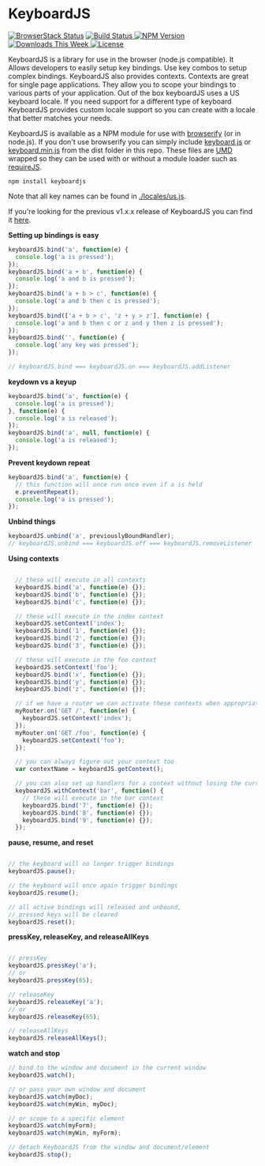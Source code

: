 
KeyboardJS
==========

[![BrowserStack Status](https://www.browserstack.com/automate/badge.svg?badge_key=DDuXJspqh8k2xi91FE5j)](https://www.browserstack.com/automate/public-build/DDuXJspqh8k2xi91FE5j)
[ ![Build Status](https://travis-ci.org/RobertWHurst/KeyboardJS.svg?branch=master) ](https://travis-ci.org/RobertWHurst/KeyboardJS)
[ ![NPM Version](http://img.shields.io/npm/v/keyboardjs.svg?style=flat) ](https://www.npmjs.org/package/keyboardjs)
[ ![Downloads This Week](http://img.shields.io/npm/dm/keyboardjs.svg?style=flat) ](https://www.npmjs.org/package/keyboardjs)
[ ![License](http://img.shields.io/npm/l/keyboardjs.svg?style=flat) ](https://www.npmjs.org/package/keyboardjs)

KeyboardJS is a library for use in the browser (node.js compatible). It Allows
developers to easily setup key bindings. Use key combos to setup complex
bindings. KeyboardJS also provides contexts. Contexts are great for single page
applications. They allow you to scope your bindings to various parts of your
application. Out of the box keyboardJS uses a US keyboard locale. If you need
support for a different type of keyboard KeyboardJS provides custom locale
support so you can create with a locale that better matches your needs.

KeyboardJS is available as a NPM module for use with
[browserify](http://browserify.org/) (or in node.js). If you don't use
browserify you can simply include
[keyboard.js](https://github.com/RobertWHurst/KeyboardJS/blob/master/dist/keyboard.js)
or
[keyboard.min.js](https://github.com/RobertWHurst/KeyboardJS/blob/master/dist/keyboard.min.js)
from the dist folder in this repo. These files are
[UMD](https://github.com/umdjs/umd) wrapped so they can be used with or without
a module loader such as [requireJS](http://requirejs.org/).

```shell
npm install keyboardjs
```

Note that all key names can be found in [./locales/us.js](https://github.com/RobertWHurst/KeyboardJS/blob/master/locales/us.js).

If you're looking for the previous v1.x.x release of KeyboardJS you can find it
[here](https://github.com/RobertWHurst/KeyboardJS/tree/legacy).

__Setting up bindings is easy__

```javascript
keyboardJS.bind('a', function(e) {
  console.log('a is pressed');
});
keyboardJS.bind('a + b', function(e) {
  console.log('a and b is pressed');
});
keyboardJS.bind('a + b > c', function(e) {
  console.log('a and b then c is pressed');
});
keyboardJS.bind(['a + b > c', 'z + y > z'], function(e) {
  console.log('a and b then c or z and y then z is pressed');
});
keyboardJS.bind('', function(e) {
  console.log('any key was pressed');
});

// keyboardJS.bind === keyboardJS.on === keyboardJS.addListener
```


__keydown vs a keyup__

```javascript
keyboardJS.bind('a', function(e) {
  console.log('a is pressed');
}, function(e) {
  console.log('a is released');
});
keyboardJS.bind('a', null, function(e) {
  console.log('a is released');
});
```


__Prevent keydown repeat__

```javascript
keyboardJS.bind('a', function(e) {
  // this function will once run once even if a is held
  e.preventRepeat();
  console.log('a is pressed');
});
```


__Unbind things__

```javascript
keyboardJS.unbind('a', previouslyBoundHandler);
// keyboardJS.unbind === keyboardJS.off === keyboardJS.removeListener
```


__Using contexts__

```javascript

  // these will execute in all contexts
  keyboardJS.bind('a', function(e) {});
  keyboardJS.bind('b', function(e) {});
  keyboardJS.bind('c', function(e) {});

  // these will execute in the index context
  keyboardJS.setContext('index');
  keyboardJS.bind('1', function(e) {});
  keyboardJS.bind('2', function(e) {});
  keyboardJS.bind('3', function(e) {});

  // these will execute in the foo context
  keyboardJS.setContext('foo');
  keyboardJS.bind('x', function(e) {});
  keyboardJS.bind('y', function(e) {});
  keyboardJS.bind('z', function(e) {});

  // if we have a router we can activate these contexts when appropriate
  myRouter.on('GET /', function(e) {
    keyboardJS.setContext('index');
  });
  myRouter.on('GET /foo', function(e) {
    keyboardJS.setContext('foo');
  });

  // you can always figure out your context too
  var contextName = keyboardJS.getContext();

  // you can also set up handlers for a context without losing the current context
  keyboardJS.withContext('bar', function() {
    // these will execute in the bar context
    keyboardJS.bind('7', function(e) {});
    keyboardJS.bind('8', function(e) {});
    keyboardJS.bind('9', function(e) {});
  });
```


__pause, resume, and reset__

```javascript

// the keyboard will no longer trigger bindings
keyboardJS.pause();

// the keyboard will once again trigger bindings
keyboardJS.resume();

// all active bindings will released and unbound,
// pressed keys will be cleared
keyboardJS.reset();
```


__pressKey, releaseKey, and releaseAllKeys__

```javascript

// pressKey
keyboardJS.pressKey('a');
// or
keyboardJS.pressKey(65);

// releaseKey
keyboardJS.releaseKey('a');
// or
keyboardJS.releaseKey(65);

// releaseAllKeys
keyboardJS.releaseAllKeys();
```


__watch and stop__

```javascript
// bind to the window and document in the current window
keyboardJS.watch();

// or pass your own window and document
keyboardJS.watch(myDoc);
keyboardJS.watch(myWin, myDoc);

// or scope to a specific element
keyboardJS.watch(myForm);
keyboardJS.watch(myWin, myForm);

// detach KeyboardJS from the window and document/element
keyboardJS.stop();
```
